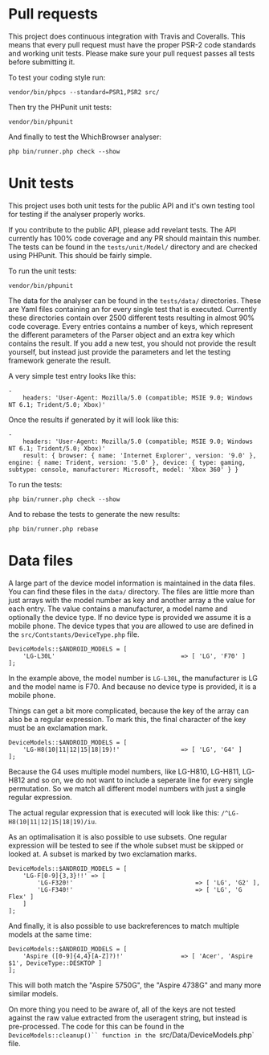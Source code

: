 
# Pull requests

This project does continuous integration with Travis and Coveralls. This means that every pull request must have the proper PSR-2 code standards and working unit tests. Please make sure your pull request passes all tests before submitting it.

To test your coding style run:

```
vendor/bin/phpcs --standard=PSR1,PSR2 src/
```

Then try the PHPunit unit tests:

```
vendor/bin/phpunit
```

And finally to test the WhichBrowser analyser:

```
php bin/runner.php check --show
```

# Unit tests

This project uses both unit tests for the public API and it's own testing tool for testing if the analyser properly works. 

If you contribute to the public API, please add revelant tests. The API currently has 100% code coverage and any PR should maintain this number. The tests can be found in the `tests/unit/Model/` directory and are checked using PHPunit. This should be fairly simple.

To run the unit tests:

```
vendor/bin/phpunit
```

The data for the analyser can be found in the `tests/data/` directories. These are Yaml files containing an for every single test that is executed. Currently these directories contain over 2500 different tests resulting in almost 90% code coverage. Every entries contains a number of keys, which represent the different parameters of the Parser object and an extra key which contains the result. If you add a new test, you should not provide the result yourself, but instead just provide the parameters and let the testing framework generate the result.

A very simple test entry looks like this:

```
-
    headers: 'User-Agent: Mozilla/5.0 (compatible; MSIE 9.0; Windows NT 6.1; Trident/5.0; Xbox)'

```

Once the results if generated by it will look like this:

```
-
    headers: 'User-Agent: Mozilla/5.0 (compatible; MSIE 9.0; Windows NT 6.1; Trident/5.0; Xbox)'
    result: { browser: { name: 'Internet Explorer', version: '9.0' }, engine: { name: Trident, version: '5.0' }, device: { type: gaming, subtype: console, manufacturer: Microsoft, model: 'Xbox 360' } }
```

To run the tests:

```
php bin/runner.php check --show
```

And to rebase the tests to generate the new results:

```
php bin/runner.php rebase
```

# Data files

A large part of the device model information is maintained in the data files. You can find these files in the `data/` directory. The files are little more than just arrays with the model number as key and another array a the value for each entry. The value contains a manufacturer, a model name and optionally the device type. If no device type is provided we assume it is a mobile phone. The device types that you are allowed to use are defined in the `src/Contstants/DeviceType.php` file.

```
DeviceModels::$ANDROID_MODELS = [
    'LG-L30L'                                   => [ 'LG', 'F70' ]
];
```

In the example above, the model number is `LG-L30L`, the manufacturer is LG and the model name is F70. And because no device type is provided, it is a mobile phone.

Things can get a bit more complicated, because the key of the array can also be a regular expression. To mark this, the final character of the key must be an exclamation mark. 

```
DeviceModels::$ANDROID_MODELS = [
    'LG-H8(10|11|12|15|18|19)!'                 => [ 'LG', 'G4' ]
];
```

Because the G4 uses multiple model numbers, like LG-H810, LG-H811, LG-H812 and so on, we do not want to include a seperate line for every single permutation. So we match all different model numbers with just a single regular expression.

The actual regular expression that is executed will look like this: `/^LG-H8(10|11|12|15|18|19)/iu`. 

As an optimalisation it is also possible to use subsets. One regular expression will be tested to see if the whole subset must be skipped or looked at. A subset is marked by two exclamation marks.

```
DeviceModels::$ANDROID_MODELS = [
    'LG-F[0-9]{3,3}!!' => [
        'LG-F320!'                                  => [ 'LG', 'G2' ],
        'LG-F340!'                                  => [ 'LG', 'G Flex' ]
    ]
];
```

And finally, it is also possible to use backreferences to match multiple models at the same time:

```
DeviceModels::$ANDROID_MODELS = [
    'Aspire ([0-9]{4,4}[A-Z]?)!'                => [ 'Acer', 'Aspire $1', DeviceType::DESKTOP ]
];
```

This will both match the "Aspire 5750G", the "Aspire 4738G" and many more similar models.


On more thing you need to be aware of, all of the keys are not tested against the raw value extracted from the useragent string, but instead is pre-processed. The code for this can be found in the `DeviceModels::cleanup()`` function in the `src/Data/DeviceModels.php` file.